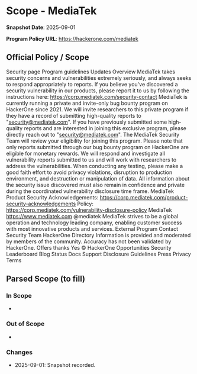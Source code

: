 # Scope - MediaTek

**Snapshot Date**: 2025-09-01

**Program Policy URL**: https://hackerone.com/mediatek

## Official Policy / Scope

Security page
Program guidelines
Updates
Overview
MediaTek takes security concerns and vulnerabilities extremely seriously, and always seeks to respond appropriately to reports.
If you believe you've discovered a security vulnerability in our products, please report it to us by following the instructions here: https://corp.mediatek.com/security-contact
MediaTek is currently running a private and invite-only bug bounty program on HackerOne since 2021. We will invite researchers to this private program if they have a record of submitting high-quality reports to "security@mediatek.com".
If you have previously submitted some high-quality reports and are interested in joining this exclusive program, please directly reach out to "security@mediatek.com". The MediaTek Security Team will review your eligibility for joining this program.
Please note that only reports submitted through our bug bounty program on HackerOne are eligible for monetary rewards.
We will respond and investigate all vulnerability reports submitted to us and will work with researchers to address the vulnerabilities.
When conducting any testing, please make a good faith effort to avoid privacy violations, disruption to production environment, and destruction or manipulation of data. All information about the security issue discovered must also remain in confidence and private during the coordinated vulnerability disclosure time frame.
MediaTek Product Security Acknowledgements: https://corp.mediatek.com/product-security-acknowledgements
Policy: https://corp.mediatek.com/vulnerability-disclosure-policy
MediaTek
https://www.mediatek.com
@mediatek
MediaTek strives to be a global operation and technology leading company, enabling customer success with most innovative products and services.
External Program
Contact Security Team
HackerOne Directory
Information is provided and moderated by members of the community. Accuracy has not been validated by HackerOne.
Offers thanks
Yes
© HackerOne
Opportunities
Security
Leaderboard
Blog
Status
Docs
Support
Disclosure Guidelines
Press
Privacy
Terms

## Parsed Scope (to fill)

### In Scope
-

### Out of Scope
-

### Changes
- 2025-09-01: Snapshot recorded.